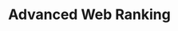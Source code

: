 ---
blog: http://advancedwebranking.com/blog/
facebook: https://facebook.com/AdvancedWebRanking
linkedin: https://linkedin.com/company/advanced-web-ranking
logohandle: advancedwebranking
sort: advancedwebranking
title: Advanced Web Ranking
twitter: https://x.com/awebranking
website: https://www.advancedwebranking.com/
youtube: https://youtube.com/user/advancedwebranking
---